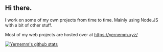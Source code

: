 ## Hi there.

I work on some of my own projects from time to time. Mainly using Node.JS with a bit of other stuff.

Most of my web projects are hosted over at https://yernemm.xyz/

[![Yernemm's github stats](https://github-readme-stats.vercel.app/api?username=Yernemm)]()

